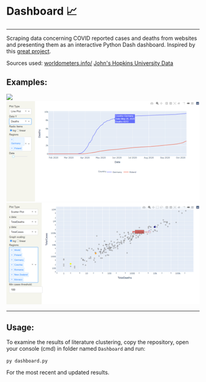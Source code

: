 # Dashboard 📈
--------------------
Scraping data concerning COVID reported cases and deaths from websites and presenting them as an interactive Python Dash dashboard.
Inspired by this <a href="https://github.com/momonala/covid-19"> great project</a>.


Sources used:
<a href="https://www.worldometers.info/">worldometers.info/</a>
<a href="https://github.com/CSSEGISandData/COVID-19"> John's Hopkins University Data</a>


## Examples:
<img src="examples/table.png" width=700>

<img src="examples/plot.png"  width=700>

<img src="examples/scatter.png"  width=700>


---------------------------

## Usage:

To examine the results of literature clustering, copy the repository, open your console (cmd) in folder named `Dashboard` and run:

``` py dashboard.py ```

For the most recent and updated results.